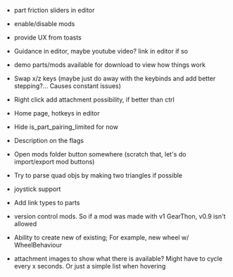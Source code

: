 - part friction sliders in editor
- enable/disable mods
- provide UX from toasts
- Guidance in editor, maybe youtube video? link in editor if so
- demo parts/mods available for download to view how things work
- Swap x/z keys (maybe just do away with the keybinds and add better stepping?... Causes constant issues)
- Right click add attachment possibility, if better than ctrl
- Home page, hotkeys in editor
- Hide is_part_pairing_limited for now
- Description on the flags
- Open mods folder button somewhere (scratch that, let's do import/export mod buttons)
- Try to parse quad objs by making two triangles if possible
- joystick support
- Add link types to parts

- version control mods. So if a mod was made with v1 GearThon, v0.9 isn't allowed
- Ability to create new of existing; For example, new wheel w/ WheelBehaviour
- attachment images to show what there is available? Might have to cycle every x seconds. Or just a simple list when hovering